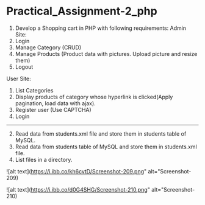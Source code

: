 # Practical_Assignment-2_php

1. Develop a Shopping cart in PHP with following requirements:
   Admin Site:
1. Login
1. Manage Category (CRUD)
1. Manage Products (Product data with pictures. Upload picture and resize them)
1. Logout

User Site:

1. List Categories
2. Display products of category whose hyperlink is clicked(Apply pagination, load data with ajax).
3. Register user (Use CAPTCHA)
4. Login

---

2. Read data from students.xml file and store them in students table of MySQL.
3. Read data from students table of MySQL and store them in students.xml file.
4. List files in a directory.

![alt text](https://i.ibb.co/kh6cvtD/Screenshot-209.png" alt="Screenshot-209)

![alt text](https://i.ibb.co/d0G4SHG/Screenshot-210.png" alt="Screenshot-210)
